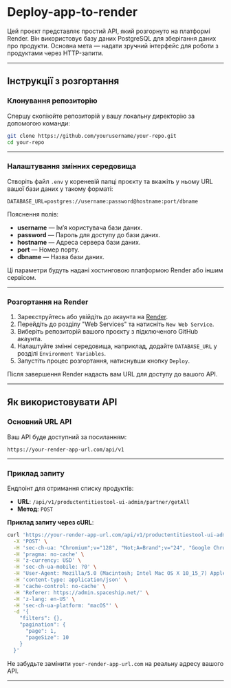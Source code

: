 # Deploy-app-to-render

Цей проєкт представляє простий API, який розгорнуто на платформі Render. Він використовує базу даних PostgreSQL для зберігання даних про продукти. Основна мета — надати зручний інтерфейс для роботи з продуктами через HTTP-запити.

---

## Інструкції з розгортання

### Клонування репозиторію

Спершу скопіюйте репозиторій у вашу локальну директорію за допомогою команди:

```bash
git clone https://github.com/yourusername/your-repo.git
cd your-repo
```

---

### Налаштування змінних середовища

Створіть файл `.env` у кореневій папці проєкту та вкажіть у ньому URL вашої бази даних у такому форматі:

```env
DATABASE_URL=postgres://username:password@hostname:port/dbname
```

Пояснення полів:
- **username** — Ім’я користувача бази даних.
- **password** — Пароль для доступу до бази даних.
- **hostname** — Адреса сервера бази даних.
- **port** — Номер порту.
- **dbname** — Назва бази даних.

Ці параметри будуть надані хостинговою платформою Render або іншим сервісом.

---

### Розгортання на Render

1. Зареєструйтесь або увійдіть до акаунта на [Render](https://render.com/).
2. Перейдіть до розділу "Web Services" та натисніть `New Web Service`.
3. Виберіть репозиторій вашого проєкту з підключеного GitHub акаунта.
4. Налаштуйте змінні середовища, наприклад, додайте `DATABASE_URL` у розділі `Environment Variables`.
5. Запустіть процес розгортання, натиснувши кнопку `Deploy`.

Після завершення Render надасть вам URL для доступу до вашого API.

---

## Як використовувати API

### Основний URL API

Ваш API буде доступний за посиланням:
```
https://your-render-app-url.com/api/v1
```

---

### Приклад запиту

Ендпоінт для отримання списку продуктів:
- **URL**: `/api/v1/productentitiestool-ui-admin/partner/getAll`
- **Метод**: `POST`

**Приклад запиту через cURL**:

```bash
curl 'https://your-render-app-url.com/api/v1/productentitiestool-ui-admin/partner/getAll' \
  -X 'POST' \
  -H 'sec-ch-ua: "Chromium";v="128", "Not;A=Brand";v="24", "Google Chrome";v="128"' \
  -H 'pragma: no-cache' \
  -H 'z-currency: USD' \
  -H 'sec-ch-ua-mobile: ?0' \
  -H 'User-Agent: Mozilla/5.0 (Macintosh; Intel Mac OS X 10_15_7) AppleWebKit/537.36 (KHTML, like Gecko) Chrome/128.0.0.0 Safari/537.36' \
  -H 'content-type: application/json' \
  -H 'cache-control: no-cache' \
  -H 'Referer: https://admin.spaceship.net/' \
  -H 'z-lang: en-US' \
  -H 'sec-ch-ua-platform: "macOS"' \
  -d '{
    "filters": {},
    "pagination": {
      "page": 1,
      "pageSize": 10
    }
  }'
```

Не забудьте замінити `your-render-app-url.com` на реальну адресу вашого API.

---


